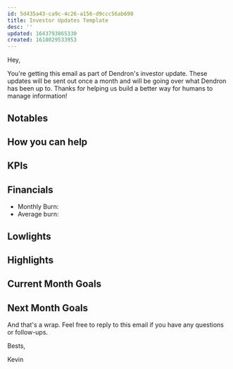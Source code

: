 ```yaml
---
id: 5d435a43-ca9c-4c26-a156-d9ccc56ab698
title: Investor Updates Template
desc: ''
updated: 1643793865330
created: 1618029533953
---
```


Hey,

You're getting this email as part of Dendron's investor update. These updates will be sent out once a month and will be going over what Dendron has been up to. Thanks for helping us build a better way for humans to manage information!

## Notables

## How you can help

## KPIs

## Financials
- Monthly Burn: 
- Average burn: 


## Lowlights

## Highlights

## Current Month Goals

## Next Month Goals


And that's a wrap. Feel free to reply to this email if you have any questions or follow-ups. 

Bests,

Kevin
